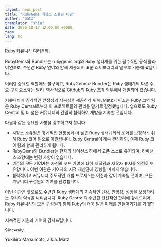 ```yaml
---
layout: news_post
title: "RubyGems 저장소 소유권 이관"
author: "matz"
translator: "shia"
date: 2025-10-17 12:00:00 +0000
tags:
lang: ko
---
```


Ruby 커뮤니티 여러분께,

RubyGems와 Bundler는 rubygems.org와 Ruby 생태계를 위한 필수적인 공식 클라이언트로, 수년간 Ruby 언어와 함께 제공되어 표준 라이브러리의 일부로 기능해 왔습니다.

이러한 중요한 역할에도 불구하고, RubyGems와 Bundler는 Ruby 생태계의 다른 주요 구성 요소와는 달리, 역사적으로 GitHub의 Ruby 조직 외부에서 개발되어 왔습니다.

커뮤니티에 장기적인 안정성과 지속성을 제공하기 위해, Matz가 이끄는 Ruby 코어 팀은 Ruby Central로부터 이 프로젝트들의 관리를 맡기로 결정했습니다. 앞으로도 Ruby Central 및 더 넓은 커뮤니티와 긴밀히 협력하여 개발을 지속할 것입니다.

다음과 같은 중요한 사항을 강조하고자 합니다.

* 저장소 소유권은 장기적인 안정성과 더 넓은 Ruby 생태계와의 조화를 보장하기 위해 Ruby 코어 팀으로 이관됩니다. Ruby Central이 계속 관리하되, 이제 Ruby 코어 팀과 함께 관리하게 됩니다.
* RubyGems와 Bundler는 현재의 라이선스 하에서 오픈 소스로 유지되며, 라이선스 조항에는 변경 사항이 없습니다.
* 기존의 모든 기여자는 자신의 코드 기여에 대한 저작권과 저작자 표시를 완전히 보유합니다. 이번 이관은 기여자의 지적 재산권에 영향을 미치지 않습니다.
* 협력적이고 커뮤니티 주도적인 개발 프로세스는 이전과 같이 계속될 것이며, 모든 커뮤니티 구성원의 기여를 환영합니다.

이번 이관은 앞으로도 수년간 Ruby 생태계의 지속적인 건강, 안정성, 성장을 보장하려는 우리의 약속을 나타냅니다. Ruby Central의 수년간 헌신적인 관리에 감사드리며, Ruby 커뮤니티의 모든 구성원과 함께 Ruby의 더욱 밝은 미래를 만들어가기를 기대합니다.

지속적인 지원과 기여에 감사드립니다.

Sincerely,

Yukihiro Matsumoto, a.k.a. Matz
